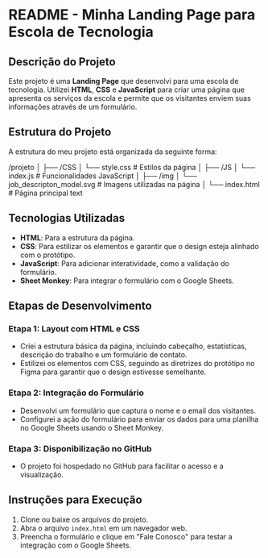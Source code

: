 # README - Minha Landing Page para Escola de Tecnologia

## Descrição do Projeto

Este projeto é uma **Landing Page** que desenvolvi para uma escola de tecnologia. Utilizei **HTML**, **CSS** e **JavaScript** para criar uma página que apresenta os serviços da escola e permite que os visitantes enviem suas informações através de um formulário.

## Estrutura do Projeto

A estrutura do meu projeto está organizada da seguinte forma:

/projeto
│
├── /CSS
│ └── style.css # Estilos da página
│
├── /JS
│ └── index.js # Funcionalidades JavaScript
│
├── /img
│ └── job_descripton_model.svg # Imagens utilizadas na página
│
└── index.html # Página principal
text

## Tecnologias Utilizadas

- **HTML**: Para a estrutura da página.
- **CSS**: Para estilizar os elementos e garantir que o design esteja alinhado com o protótipo.
- **JavaScript**: Para adicionar interatividade, como a validação do formulário.
- **Sheet Monkey**: Para integrar o formulário com o Google Sheets.

## Etapas de Desenvolvimento

### Etapa 1: Layout com HTML e CSS

- Criei a estrutura básica da página, incluindo cabeçalho, estatísticas, descrição do trabalho e um formulário de contato.
- Estilizei os elementos com CSS, seguindo as diretrizes do protótipo no Figma para garantir que o design estivesse semelhante.

### Etapa 2: Integração do Formulário

- Desenvolvi um formulário que captura o nome e o email dos visitantes.
- Configurei a ação do formulário para enviar os dados para uma planilha no Google Sheets usando o Sheet Monkey.

### Etapa 3: Disponibilização no GitHub

- O projeto foi hospedado no GitHub para facilitar o acesso e a visualização.

## Instruções para Execução

1. Clone ou baixe os arquivos do projeto.
2. Abra o arquivo `index.html` em um navegador web.
3. Preencha o formulário e clique em "Fale Conosco" para testar a integração com o Google Sheets.
